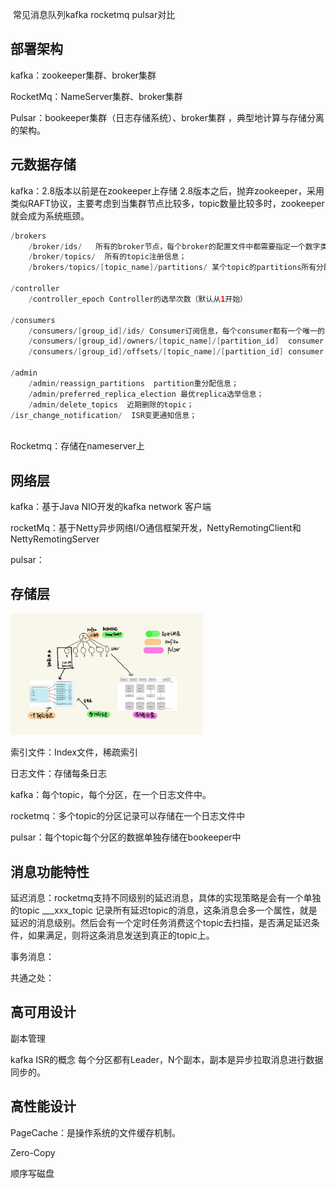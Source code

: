 ​    常见消息队列kafka rocketmq pulsar对比



## 部署架构

kafka：zookeeper集群、broker集群

RocketMq：NameServer集群、broker集群

Pulsar：bookeeper集群（日志存储系统）、broker集群 ，典型地计算与存储分离的架构。

## 元数据存储

kafka：2.8版本以前是在zookeeper上存储 2.8版本之后，抛弃zookeeper，采用类似RAFT协议，主要考虑到当集群节点比较多，topic数量比较多时，zookeeper就会成为系统瓶颈。

```java
/brokers
	/broker/ids/   所有的broker节点，每个broker的配置文件中都需要指定一个数字类型的id
	/broker/topics/  所有的topic注册信息；
	/brokers/topics/[topic_name]/partitions/ 某个topic的partitions所有分配信息；

/controller
	/controller_epoch Controller的选举次数（默认从1开始）

/consumers
	/consumers/[group_id]/ids/ Consumer订阅信息，每个consumer都有一个唯一的ID用来标记消费者信息；
	/consumers/[group_id]/owners/[topic_name]/[partition_id]  consumer group对应的各个topic及partition的消费者线程。
	/consumers/[group_id]/offsets/[topic_name]/[partition_id] consumer group对应的各个topic及partition的消费偏移量。

/admin
	/admin/reassign_partitions  partition重分配信息；
	/admin/preferred_replica_election 最优replica选举信息；
	/admin/delete_topics  近期删除的topic；
/isr_change_notification/  ISR变更通知信息；
                 
```



Rocketmq：存储在nameserver上



## 网络层

kafka：基于Java NIO开发的kafka network 客户端

rocketMq：基于Netty异步网络I/O通信框架开发，NettyRemotingClient和NettyRemotingServer

pulsar：



## 存储层

<img src="mq_log_store.jpg" alt="mq_log_store" style="zoom:30%;" />

索引文件：Index文件，稀疏索引

日志文件：存储每条日志

kafka：每个topic，每个分区，在一个日志文件中。

rocketmq：多个topic的分区记录可以存储在一个日志文件中

pulsar：每个topic每个分区的数据单独存储在bookeeper中



## 消息功能特性

延迟消息：rocketmq支持不同级别的延迟消息，具体的实现策略是会有一个单独的topic ___xxx_topic 记录所有延迟topic的消息，这条消息会多一个属性，就是延迟的消息级别。然后会有一个定时任务消费这个topic去扫描，是否满足延迟条件，如果满足，则将这条消息发送到真正的topic上。

事务消息：



共通之处：

## 高可用设计

副本管理

kafka ISR的概念 每个分区都有Leader，N个副本，副本是异步拉取消息进行数据同步的。



## 高性能设计

PageCache：是操作系统的文件缓存机制。

Zero-Copy

顺序写磁盘

